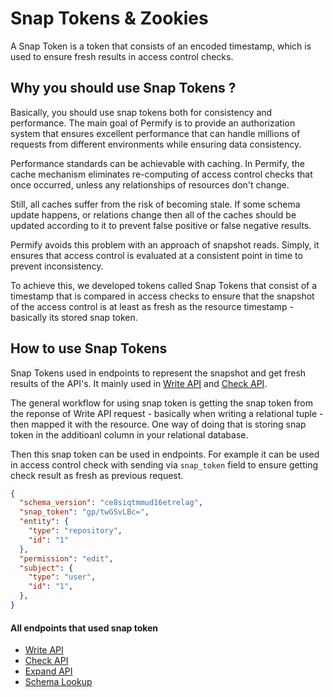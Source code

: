 
# Snap Tokens & Zookies

A Snap Token is a token that consists of an encoded timestamp, which is used to ensure fresh results in access control checks. 

## Why you should use Snap Tokens ?

Basically, you should use snap tokens both for consistency and performance. The main goal of Permify is to provide an authorization system that ensures excellent performance that can handle millions of requests from different environments while ensuring data consistency.

Performance standards can be achievable with caching. In Permify, the cache mechanism eliminates re-computing of access control checks that once occurred, unless any relationships of resources don't change.

Still, all caches suffer from the risk of becoming stale. If some schema update happens, or relations change then all of the caches should be updated according to it to prevent false positive or false negative results.

Permify avoids this problem with an approach of snapshot reads. Simply, it ensures that access control is evaluated at a consistent point in time to prevent inconsistency. 

To achieve this, we developed tokens called Snap Tokens that consist of a timestamp that is compared in access checks to ensure that the snapshot of the access control is at least as fresh as the resource timestamp - basically its stored snap token.

## How to use Snap Tokens

Snap Tokens used in endpoints to represent the snapshot and get fresh results of the API's. It mainly used in [Write API] and [Check API]. 

The general workflow for using snap token is getting the snap token from the reponse of Write API request - basically when writing a relational tuple - then mapped it with the resource. One way of doing that is storing snap token in the additioanl column in your relational database. 

Then this snap token can be used in endpoints. For example it can be used in access control check with sending via `snap_token` field to ensure getting check result as fresh as previous request.

```json 
{
  "schema_version": "ce8siqtmmud16etrelag",
  "snap_token": "gp/twGSvLBc=",
  "entity": {
    "type": "repository",
    "id": "1"
  },
  "permission": "edit",
  "subject": {
    "type": "user",
    "id": "1",
  },
}
```

[Write API]: /docs/api-overview/relationship/write-relationships
[Check API]: /docs/api-overview/permission/check-api

#### All endpoints that used snap token 

- [Write API](/docs/api-overview/relationship/write-relationships) 
- [Check API](/docs/api-overview/permission/check-api)
- [Expand API](/docs/api-overview/permission/expand-api) 
- [Schema Lookup](/docs/api-overview/permission/schema-lookup)